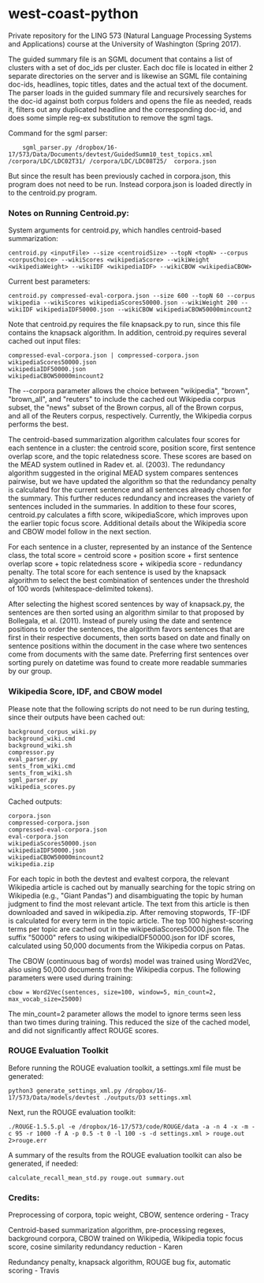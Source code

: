 # west-coast-python
Private repository for the LING 573 (Natural Language Processing Systems and Applications) course at the University of Washington (Spring 2017).


The guided summary file is an SGML document that contains a list of clusters with a set of doc_ids per cluster.  Each doc file is located in either 2 separate directories on the server and is likewise an SGML file containing doc-ids, headlines, topic titles, dates and the actual text of the document.  The parser loads in the guided summary file and recursively searches for the doc-id against both corpus folders and opens the file as needed, reads it, filters out any duplicated headline and the corresponding doc-id, and does some simple reg-ex substitution to remove the sgml tags.  

Command for the sgml parser:
    
        sgml_parser.py /dropbox/16-17/573/Data/Documents/devtest/GuidedSumm10_test_topics.xml /corpora/LDC/LDC02T31/ /corpora/LDC/LDC08T25/  corpora.json
        
But since the result has been previously cached in corpora.json, this program does not need to be run.  Instead corpora.json is loaded directly in to the centroid.py program.

### Notes on Running Centroid.py:

System arguments for centroid.py, which handles centroid-based summarization: 
    
    centroid.py <inputFile> --size <centroidSize> --topN <topN> --corpus <corpusChoice> --wikiScores <wikipediaScore> --wikiWeight <wikipediaWeight> --wikiIDF <wikipediaIDF> --wikiCBOW <wikipediaCBOW>    
    
Current best parameters:

    centroid.py compressed-eval-corpora.json --size 600 --topN 60 --corpus wikipedia --wikiScores wikipediaScores50000.json --wikiWeight 200 --wikiIDF wikipediaIDF50000.json --wikiCBOW wikipediaCBOW50000mincount2  

Note that centroid.py requires the file knapsack.py to run, since this file contains the knapsack algorithm. In addition, centroid.py requires several cached out input files:

    compressed-eval-corpora.json | compressed-corpora.json
    wikipediaScores50000.json
    wikipediaIDF50000.json
    wikipediaCBOW50000mincount2

The --corpora parameter allows the choice between "wikipedia", "brown", "brown_all", and "reuters" to include the cached out Wikipedia corpus subset, the "news" subset of the Brown corpus, all of the Brown corpus, and all of the Reuters corpus, respectively. Currently, the Wikipedia corpus performs the best.

The centroid-based summarization algorithm calculates four scores for each sentence in a cluster: the centroid score, position score, first sentence overlap score, and the topic relatedness score. These scores are based on the MEAD system outlined in Radev et. al. (2003). The redundancy algorithm suggested in the original MEAD system compares sentences pairwise, but we have updated the algorithm so that the redundancy penalty is calculated for the current sentence and all sentences already chosen for the summary. This further reduces redundancy and increases the variety of sentences included in the summaries. In addition to these four scores, centroid.py calculates a fifth score, wikipediaScore, which improves upon the earlier topic focus score. Additional details about the Wikipedia score and CBOW model follow in the next section.

For each sentence in a cluster, represented by an instance of the Sentence class, the total score = centroid score + position score + first sentence overlap score + topic relatedness score + wikipedia score - redundancy penalty. The total score for each sentence is used by the knapsack algorithm to select the best combination of sentences under the threshold of 100 words (whitespace-delimited tokens).

After selecting the highest scored sentences by way of knapsack.py, the sentences are then sorted using an algorithm similar to that proposed by Bollegala, et al. (2011).  Instead of purely using the date and sentence positions to order the sentences, the algorithm favors sentences that are first in their respective documents, then sorts based on date and finally on sentence positions within the document in the case where two sentences come from documents with the same date.  Preferring first sentences over sorting purely on datetime was found to create more readable summaries by our group.

### Wikipedia Score, IDF, and CBOW model

Please note that the following scripts do not need to be run during testing, since their outputs have been cached out:

    background_corpus_wiki.py
    background_wiki.cmd
    background_wiki.sh
    compressor.py
    eval_parser.py
    sents_from_wiki.cmd
    sents_from_wiki.sh
    sgml_parser.py
    wikipedia_scores.py

Cached outputs:

    corpora.json
    compressed-corpora.json
    compressed-eval-corpora.json
    eval-corpora.json
    wikipediaScores50000.json
    wikipediaIDF50000.json
    wikipediaCBOW50000mincount2
    wikipedia.zip
    
For each topic in both the devtest and evaltest corpora, the relevant Wikipedia article is cached out by manually searching for the topic string on Wikipedia (e.g., "Giant Pandas") and disambiguating the topic by human judgment to find the most relevant article. The text from this article is then downloaded and saved in wikipedia.zip. After removing stopwords, TF-IDF is calculated for every term in the topic article. The top 100 highest-scoring terms per topic are cached out in the wikipediaScores50000.json file. The suffix "50000" refers to using wikipediaIDF50000.json for IDF scores, calculated using 50,000 documents from the Wikipedia corpus on Patas.

The CBOW (continuous bag of words) model was trained using Word2Vec, also using 50,000 documents from the Wikipedia corpus. The following parameters were used during training:

    cbow = Word2Vec(sentences, size=100, window=5, min_count=2, max_vocab_size=25000)
    
The min_count=2 parameter allows the model to ignore terms seen less than two times during training. This reduced the size of the cached  model, and did not significantly affect ROUGE scores.

### ROUGE Evaluation Toolkit

Before running the ROUGE evaluation toolkit, a settings.xml file must be generated:

    python3 generate_settings_xml.py /dropbox/16-17/573/Data/models/devtest ./outputs/D3 settings.xml

Next, run the ROUGE evaluation toolkit: 

    ./ROUGE-1.5.5.pl -e /dropbox/16-17/573/code/ROUGE/data -a -n 4 -x -m -c 95 -r 1000 -f A -p 0.5 -t 0 -l 100 -s -d settings.xml > rouge.out 2>rouge.err

A summary of the results from the ROUGE evaluation toolkit can also be generated, if needed:

    calculate_recall_mean_std.py rouge.out summary.out

### Credits:

Preprocessing of corpora, topic weight, CBOW, sentence ordering - Tracy

Centroid-based summarization algorithm, pre-processing regexes, background corpora, CBOW trained on Wikipedia, Wikipedia topic focus score, cosine similarity redundancy reduction - Karen

Redundancy penalty, knapsack algorithm, ROUGE bug fix, automatic scoring - Travis
